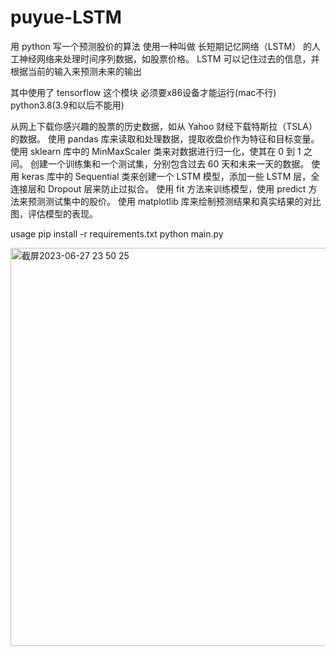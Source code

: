 # puyue-LSTM
用 python 写一个预测股价的算法
使用一种叫做 长短期记忆网络（LSTM） 的人工神经网络来处理时间序列数据，如股票价格。
LSTM 可以记住过去的信息，并根据当前的输入来预测未来的输出

其中使用了 tensorflow 这个模块 必须要x86设备才能运行(mac不行)
python3.8(3.9和以后不能用)

从网上下载你感兴趣的股票的历史数据，如从 Yahoo 财经下载特斯拉（TSLA）的数据。
使用 pandas 库来读取和处理数据，提取收盘价作为特征和目标变量。
使用 sklearn 库中的 MinMaxScaler 类来对数据进行归一化，使其在 0 到 1 之间。
创建一个训练集和一个测试集，分别包含过去 60 天和未来一天的数据。
使用 keras 库中的 Sequential 类来创建一个 LSTM 模型，添加一些 LSTM 层，全连接层和 Dropout 层来防止过拟合。
使用 fit 方法来训练模型，使用 predict 方法来预测测试集中的股价。
使用 matplotlib 库来绘制预测结果和真实结果的对比图，评估模型的表现。

usage
pip install -r requirements.txt 
python main.py

<img width="637" alt="截屏2023-06-27 23 50 25" src="https://github.com/yue-pu/puyue-LSTM/assets/117700148/e1c4afc2-3d46-4257-8f74-09bab7569b30">
